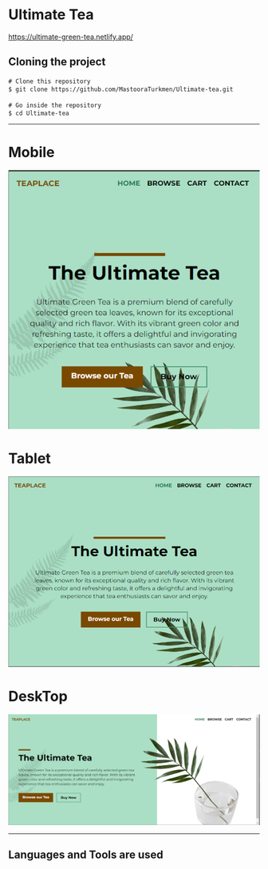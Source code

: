 # Ultimate Tea

https://ultimate-green-tea.netlify.app/

## Cloning the project

```
# Clone this repository
$ git clone https://github.com/MastooraTurkmen/Ultimate-tea.git

# Go inside the repository
$ cd Ultimate-tea
```


------

# Mobile

![Alt text](./images/Mobile-Versain.png)

# Tablet

![Alt text](./images/Tablet-Versain.png)

# DeskTop

![Alt text](./images/DeskTop-Versain.png)


------


## Languages and Tools are used 